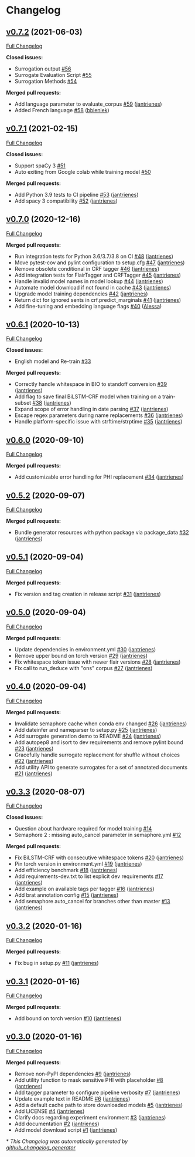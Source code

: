 # Changelog

## [v0.7.2](https://github.com/nedap/deidentify/tree/v0.7.2) (2021-06-03)

[Full Changelog](https://github.com/nedap/deidentify/compare/v0.7.1...v0.7.2)

**Closed issues:**

- Surrogation output [\#56](https://github.com/nedap/deidentify/issues/56)
- Surrogate Evaluation Script [\#55](https://github.com/nedap/deidentify/issues/55)
- Surrogation Methods  [\#54](https://github.com/nedap/deidentify/issues/54)

**Merged pull requests:**

- Add language parameter to evaluate\_corpus [\#59](https://github.com/nedap/deidentify/pull/59) ([jantrienes](https://github.com/jantrienes))
- Added French language [\#58](https://github.com/nedap/deidentify/pull/58) ([bbieniek](https://github.com/bbieniek))

## [v0.7.1](https://github.com/nedap/deidentify/tree/v0.7.1) (2021-02-15)

[Full Changelog](https://github.com/nedap/deidentify/compare/v0.7.0...v0.7.1)

**Closed issues:**

- Support spaCy 3 [\#51](https://github.com/nedap/deidentify/issues/51)
- Auto exiting from Google colab while training model [\#50](https://github.com/nedap/deidentify/issues/50)

**Merged pull requests:**

- Add Python 3.9 tests to CI pipeline [\#53](https://github.com/nedap/deidentify/pull/53) ([jantrienes](https://github.com/jantrienes))
- Add spacy 3 compatibility [\#52](https://github.com/nedap/deidentify/pull/52) ([jantrienes](https://github.com/jantrienes))

## [v0.7.0](https://github.com/nedap/deidentify/tree/v0.7.0) (2020-12-16)

[Full Changelog](https://github.com/nedap/deidentify/compare/v0.6.1...v0.7.0)

**Merged pull requests:**

- Run integration tests for Python 3.6/3.7/3.8 on CI [\#48](https://github.com/nedap/deidentify/pull/48) ([jantrienes](https://github.com/jantrienes))
- Move pytest-cov and pylint configuration to setup.cfg [\#47](https://github.com/nedap/deidentify/pull/47) ([jantrienes](https://github.com/jantrienes))
- Remove obsolete conditional in CRF tagger [\#46](https://github.com/nedap/deidentify/pull/46) ([jantrienes](https://github.com/jantrienes))
- Add integration tests for FlairTagger and CRFTagger [\#45](https://github.com/nedap/deidentify/pull/45) ([jantrienes](https://github.com/jantrienes))
- Handle invalid model names in model lookup [\#44](https://github.com/nedap/deidentify/pull/44) ([jantrienes](https://github.com/jantrienes))
- Automate model download if not found in cache [\#43](https://github.com/nedap/deidentify/pull/43) ([jantrienes](https://github.com/jantrienes))
- Upgrade model training dependencies [\#42](https://github.com/nedap/deidentify/pull/42) ([jantrienes](https://github.com/jantrienes))
- Return dict for ignored sents in crf.predict\_marginals [\#41](https://github.com/nedap/deidentify/pull/41) ([jantrienes](https://github.com/jantrienes))
- Add fine-tuning and embedding language flags [\#40](https://github.com/nedap/deidentify/pull/40) ([AIessa](https://github.com/AIessa))

## [v0.6.1](https://github.com/nedap/deidentify/tree/v0.6.1) (2020-10-13)

[Full Changelog](https://github.com/nedap/deidentify/compare/v0.6.0...v0.6.1)

**Closed issues:**

- English model and Re-train [\#33](https://github.com/nedap/deidentify/issues/33)

**Merged pull requests:**

- Correctly handle whitespace in BIO to standoff conversion [\#39](https://github.com/nedap/deidentify/pull/39) ([jantrienes](https://github.com/jantrienes))
- Add flag to save final BiLSTM-CRF model when training on a train-subset [\#38](https://github.com/nedap/deidentify/pull/38) ([jantrienes](https://github.com/jantrienes))
- Expand scope of error handling in date parsing [\#37](https://github.com/nedap/deidentify/pull/37) ([jantrienes](https://github.com/jantrienes))
- Escape regex parameters during name replacements [\#36](https://github.com/nedap/deidentify/pull/36) ([jantrienes](https://github.com/jantrienes))
- Handle platform-specific issue with strftime/strptime [\#35](https://github.com/nedap/deidentify/pull/35) ([jantrienes](https://github.com/jantrienes))

## [v0.6.0](https://github.com/nedap/deidentify/tree/v0.6.0) (2020-09-10)

[Full Changelog](https://github.com/nedap/deidentify/compare/v0.5.2...v0.6.0)

**Merged pull requests:**

- Add customizable error handling for PHI replacement [\#34](https://github.com/nedap/deidentify/pull/34) ([jantrienes](https://github.com/jantrienes))

## [v0.5.2](https://github.com/nedap/deidentify/tree/v0.5.2) (2020-09-07)

[Full Changelog](https://github.com/nedap/deidentify/compare/v0.5.1...v0.5.2)

**Merged pull requests:**

- Bundle generator resources with python package via package\_data [\#32](https://github.com/nedap/deidentify/pull/32) ([jantrienes](https://github.com/jantrienes))

## [v0.5.1](https://github.com/nedap/deidentify/tree/v0.5.1) (2020-09-04)

[Full Changelog](https://github.com/nedap/deidentify/compare/v0.5.0...v0.5.1)

**Merged pull requests:**

- Fix version and tag creation in release script [\#31](https://github.com/nedap/deidentify/pull/31) ([jantrienes](https://github.com/jantrienes))

## [v0.5.0](https://github.com/nedap/deidentify/tree/v0.5.0) (2020-09-04)

[Full Changelog](https://github.com/nedap/deidentify/compare/v0.4.0...v0.5.0)

**Merged pull requests:**

- Update dependencies in environment.yml [\#30](https://github.com/nedap/deidentify/pull/30) ([jantrienes](https://github.com/jantrienes))
- Remove upper bound on torch version [\#29](https://github.com/nedap/deidentify/pull/29) ([jantrienes](https://github.com/jantrienes))
- Fix whitespace token issue with newer flair versions [\#28](https://github.com/nedap/deidentify/pull/28) ([jantrienes](https://github.com/jantrienes))
- Fix call to run\_deduce with "ons" corpus [\#27](https://github.com/nedap/deidentify/pull/27) ([jantrienes](https://github.com/jantrienes))

## [v0.4.0](https://github.com/nedap/deidentify/tree/v0.4.0) (2020-09-04)

[Full Changelog](https://github.com/nedap/deidentify/compare/v0.3.3...v0.4.0)

**Merged pull requests:**

- Invalidate semaphore cache when conda env changed [\#26](https://github.com/nedap/deidentify/pull/26) ([jantrienes](https://github.com/jantrienes))
- Add dateinfer and nameparser to setup.py [\#25](https://github.com/nedap/deidentify/pull/25) ([jantrienes](https://github.com/jantrienes))
- Add surrogate generation demo to README [\#24](https://github.com/nedap/deidentify/pull/24) ([jantrienes](https://github.com/jantrienes))
- Add autopep8 and isort to dev requirements and remove pylint bound [\#23](https://github.com/nedap/deidentify/pull/23) ([jantrienes](https://github.com/jantrienes))
- Gracefully handle surrogate replacement for shuffle without choices [\#22](https://github.com/nedap/deidentify/pull/22) ([jantrienes](https://github.com/jantrienes))
- Add utility API to generate surrogates for a set of annotated documents [\#21](https://github.com/nedap/deidentify/pull/21) ([jantrienes](https://github.com/jantrienes))

## [v0.3.3](https://github.com/nedap/deidentify/tree/v0.3.3) (2020-08-07)

[Full Changelog](https://github.com/nedap/deidentify/compare/v0.3.2...v0.3.3)

**Closed issues:**

- Question about hardware required for model training [\#14](https://github.com/nedap/deidentify/issues/14)
- Semaphore 2 : missing auto\_cancel parameter in semaphore.yml [\#12](https://github.com/nedap/deidentify/issues/12)

**Merged pull requests:**

- Fix BiLSTM-CRF with consecutive whitespace tokens [\#20](https://github.com/nedap/deidentify/pull/20) ([jantrienes](https://github.com/jantrienes))
- Pin torch version in environment.yml [\#19](https://github.com/nedap/deidentify/pull/19) ([jantrienes](https://github.com/jantrienes))
- Add efficiency benchmark [\#18](https://github.com/nedap/deidentify/pull/18) ([jantrienes](https://github.com/jantrienes))
- Add requirements-dev.txt to list explicit dev requirements [\#17](https://github.com/nedap/deidentify/pull/17) ([jantrienes](https://github.com/jantrienes))
- Add example on available tags per tagger [\#16](https://github.com/nedap/deidentify/pull/16) ([jantrienes](https://github.com/jantrienes))
- Add brat annotation config [\#15](https://github.com/nedap/deidentify/pull/15) ([jantrienes](https://github.com/jantrienes))
- Add semaphore auto\_cancel for branches other than master [\#13](https://github.com/nedap/deidentify/pull/13) ([jantrienes](https://github.com/jantrienes))

## [v0.3.2](https://github.com/nedap/deidentify/tree/v0.3.2) (2020-01-16)

[Full Changelog](https://github.com/nedap/deidentify/compare/v0.3.1...v0.3.2)

**Merged pull requests:**

- Fix bug in setup.py [\#11](https://github.com/nedap/deidentify/pull/11) ([jantrienes](https://github.com/jantrienes))

## [v0.3.1](https://github.com/nedap/deidentify/tree/v0.3.1) (2020-01-16)

[Full Changelog](https://github.com/nedap/deidentify/compare/v0.3.0...v0.3.1)

**Merged pull requests:**

- Add bound on torch version [\#10](https://github.com/nedap/deidentify/pull/10) ([jantrienes](https://github.com/jantrienes))

## [v0.3.0](https://github.com/nedap/deidentify/tree/v0.3.0) (2020-01-16)

[Full Changelog](https://github.com/nedap/deidentify/compare/355d23ac80b64d277ae70daf8e9914c6671f2256...v0.3.0)

**Merged pull requests:**

- Remove non-PyPI dependencies [\#9](https://github.com/nedap/deidentify/pull/9) ([jantrienes](https://github.com/jantrienes))
- Add utility function to mask sensitive PHI with placeholder [\#8](https://github.com/nedap/deidentify/pull/8) ([jantrienes](https://github.com/jantrienes))
- Add tagger parameter to configure pipeline verbosity [\#7](https://github.com/nedap/deidentify/pull/7) ([jantrienes](https://github.com/jantrienes))
- Update example text in README [\#6](https://github.com/nedap/deidentify/pull/6) ([jantrienes](https://github.com/jantrienes))
- Add a default cache path to store downloaded models [\#5](https://github.com/nedap/deidentify/pull/5) ([jantrienes](https://github.com/jantrienes))
- Add LICENSE [\#4](https://github.com/nedap/deidentify/pull/4) ([jantrienes](https://github.com/jantrienes))
- Clarify docs regarding experiment environment [\#3](https://github.com/nedap/deidentify/pull/3) ([jantrienes](https://github.com/jantrienes))
- Add documentation [\#2](https://github.com/nedap/deidentify/pull/2) ([jantrienes](https://github.com/jantrienes))
- Add model download script [\#1](https://github.com/nedap/deidentify/pull/1) ([jantrienes](https://github.com/jantrienes))



\* *This Changelog was automatically generated by [github_changelog_generator](https://github.com/github-changelog-generator/github-changelog-generator)*

